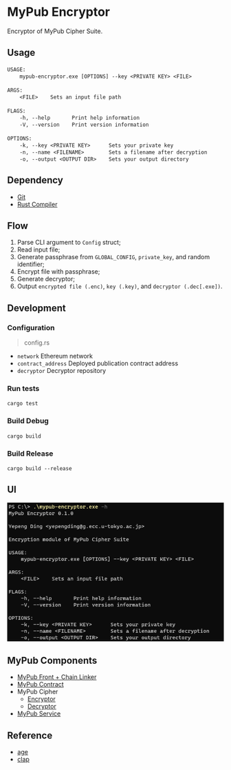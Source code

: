# MyPub Encryptor

Encryptor of MyPub Cipher Suite.

## Usage

```
USAGE:
    mypub-encryptor.exe [OPTIONS] --key <PRIVATE KEY> <FILE>

ARGS:
    <FILE>    Sets an input file path

FLAGS:
    -h, --help       Print help information
    -V, --version    Print version information

OPTIONS:
    -k, --key <PRIVATE KEY>      Sets your private key
    -n, --name <FILENAME>        Sets a filename after decryption
    -o, --output <OUTPUT DIR>    Sets your output directory
```

## Dependency

- [Git](https://git-scm.com/)
- [Rust Compiler](https://www.rust-lang.org/)

## Flow

1. Parse CLI argument to `Config` struct;
2. Read input file;
3. Generate passphrase from `GLOBAL_CONFIG`, `private_key`, and random identifier;
4. Encrypt file with passphrase;
5. Generate decryptor;
6. Output `encrypted file (.enc)`, `key (.key)`, and `decryptor (.dec[.exe])`.

## Development

### Configuration

> config.rs

- `network` Ethereum network
- `contract_address` Deployed publication contract address
- `decryptor` Decryptor repository

### Run tests

```shell
cargo test
```

### Build Debug

```shell
cargo build
```

### Build Release

```shell
cargo build --release
```

## UI

![UI](./doc/ui.png)

## MyPub Components

* [MyPub Front + Chain Linker](https://github.com/yepengding/MyPub/tree/main/ui)
* [MyPub Contract](https://github.com/yepengding/MyPub/tree/main/contracts)
* MyPub Cipher
    - [Encryptor](https://github.com/yepengding/MyPubEncryptor)
    - [Decryptor](https://github.com/yepengding/MyPubDecryptor)
* [MyPub Service](https://github.com/yepengding/MyPubService)

## Reference

- [age](https://docs.rs/age/0.6.0/age/)
- [clap](https://docs.rs/clap/3.0.0-beta.4/clap/)